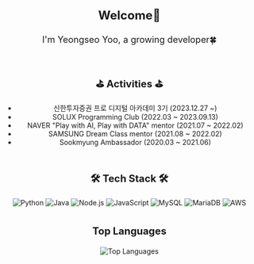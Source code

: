 <div align="center">
  
<p style="font-size: 24px; font-weight: bold;">Welcome👋</p>
<p style="font-size: 18px;">I'm Yeongseo Yoo, a growing developer🍀</p>
<br/>

<p style="font-size: 20px; font-weight: bold;">⛳ Activities ⛳</p>
<ul>
  <li>신한투자증권 프로 디지털 아카데미 3기 (2023.12.27 ~)</li>
  <li>SOLUX Programming Club (2022.03 ~ 2023.09.13)</li>
  <li>NAVER "Play with AI, Play with DATA" mentor (2021.07 ~ 2022.02)</li>
  <li>SAMSUNG Dream Class mentor (2021.08 ~ 2022.02)</li>
  <li>Sookmyung Ambassador (2020.03 ~ 2021.06)</li>
</ul>
<br/>

<p style="font-size: 20px; font-weight: bold;">🛠 Tech Stack 🛠</p>
<img src="https://img.shields.io/badge/Python-3766AB?style=flat&logo=Python&logoColor=white" alt="Python"/> 
<img src="https://img.shields.io/badge/Java-007396?style=flat&logo=OpenJDK&logoColor=white" alt="Java"/> 
<img src="https://img.shields.io/badge/Node.js-lightgray?style=flat&logo=nodedotjs&logoColor=339933" alt="Node.js"/> 
<img src="https://img.shields.io/badge/JavaScript-F7DF1E?style=flat&logo=javascript&logoColor=black" alt="JavaScript"/> 
<img src="https://img.shields.io/badge/MySQL-lightpink?style=flat&logo=mysql&logoColor=4479A1" alt="MySQL"/> 
<img src="https://img.shields.io/badge/MariaDB-white?style=flat&logo=mariadb&logoColor=003545" alt="MariaDB"/> 
<img src="https://img.shields.io/badge/AWS-black?style=flat&logo=amazonaws&logoColor=white" alt="AWS"/> 
<br/> <br/> 

<p style="font-size: 20px; font-weight: bold;">Top Languages</p>
<img src="https://github-readme-stats.vercel.app/api/top-langs/?username=anuraghazra&hide=Makefile,typescript,html,GO,javascript,css,Rust,GLSL,Shell,Astro&layout=compact" alt="Top Languages"/>
</div>
